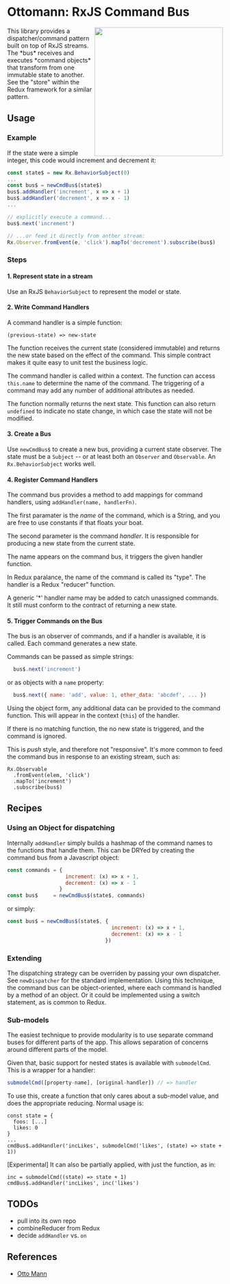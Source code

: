 # Ottomann: RxJS Command Bus

<img style='float:right;width: 300px;' src='http://images.cb2.com/is/image/CB2/KnittedPoufGraphiteS12?$web_zoom_furn_colormap$' />
This library provides a dispatcher/command pattern built on top of 
RxJS streams. The *bus* receives and executes *command objects* that 
transform from one immutable state to another. See the "store" 
within the Redux framework for a similar pattern.

## Usage

### Example

If the state were a simple integer, this code would
increment and decrement it:

```javascript
const state$ = new Rx.BehaviorSubject(0)
...
const bus$ = newCmdBus$(state$)
bus$.addHandler('increment', x => x + 1)
bus$.addHandler('decrement', x => x - 1)
...

// explicitly execute a command...
bus$.next('increment')

// ...or feed it directly from anther stream:
Rx.Observer.fromEvent(e, 'click').mapTo('decrement').subscribe(bus$)
```


### Steps

#### 1. Represent state in a stream

Use an RxJS `BehaviorSubject` to represent the model or state. 

#### 2. Write Command Handlers

A command handler is a simple function:

```
(previous-state) => new-state
```

The function receives the current state (considered immutable)
and returns the new state based on the effect of the command. This simple
contract makes it quite easy to unit test the business logic.

The command handler is called within a context. The function can access
`this.name` to determine the name of the command. The triggering of
a command may add any number of additional attributes as needed.

The function normally returns the next state. This function can 
also return `undefined` to indicate no state change, in 
which case the state will not be modified.

#### 3. Create a Bus
 
Use `newCmdBus$` to create a new bus, providing a current state 
observer. The state must be a `Subject` -- or at least both an 
`Observer` and `Observable`. An `Rx.BehaviorSubject` works well.

#### 4. Register Command Handlers
 
The command bus provides a method to add mappings for command 
handlers, using `addHandler(name, handlerFn)`. 

The first paramater is the *name* of the command, which is a String, 
and you are free to use constants if that floats your boat. 

The second parameter is the command *handler*. It is responsible for
producing a new state from the current state. 

The name appears on the command bus, it triggers the given handler function.
 
In Redux paralance, the name of the command is called its "type". The
handler is a Redux "reducer" function.

A generic '*' handler name may be added to catch unassigned commands. It still
must conform to the contract of returning a new state.


#### 5. Trigger Commands on the Bus

The bus is an observer of commands, and if a handler is
available, it is called. Each command generates a new state.

Commands can be passed as simple strings:

```javascript
  bus$.next('increment')
```

or as objects with a `name` property:

```javascript
  bus$.next({ name: 'add', value: 1, other_data: 'abcdef', ... })
```

Using the object form, any additional data can be provided to the 
command function. This will appear in the context (`this`) of the
handler.

If there is no matching function, the no new state is triggered, 
and the command is ignored.

This is *push* style, and therefore not "responsive". It's more common 
to feed the command bus in response to an existing stream, such as:

```
Rx.Observable
  .fromEvent(elem, 'click')
  .mapTo('increment')
  .subscribe(bus$)
```


## Recipes

### Using an Object for dispatching

Internally `addHandler` simply builds a hashmap of the command names
to the functions that handle them. This can be DRYed by creating
the command bus from a Javascript object:

```javascript
const commands = {
                   increment: (x) => x + 1,
                   decrement: (x) => x - 1
                 }
const bus$     = newCmdBus$(state$, commands)
```

or simply:

```javascript
const bus$ = newCmdBus$(state$, {
                                  increment: (x) => x + 1,
                                  decrement: (x) => x - 1
                                })
```

### Extending

The dispatching strategy can be overriden by passing your
own dispatcher. See `newDispatcher` for the standard implementation.
Using this technique, the command bus can be object-oriented, where
each command is handled by a method of an object. Or it could be
implemented using a switch statement, as is common to Redux.


### Sub-models

The easiest technique to provide modularity is to
use separate command buses for different parts of the app.
This allows separation of concerns around different parts of the model.

Given that, basic support for nested states is available with 
`submodelCmd`. This is a wrapper for a handler:

```javascript
submodelCmd([property-name], [original-handler]) // => handler
```

To use this, create a function that only cares about a sub-model 
value, and does the appropriate reducing. Normal usage is:

```
const state = {
  foos: [...]
  likes: 0
}
...
cmdBus$.addHandler('incLikes', submodelCmd('likes', (state) => state + 1))
```

[Experimental] It can also be partially applied, with just the function, as in:

```
inc = submodelCmd((state) => state + 1)
cmdBus$.addHandler('incLikes', inc('likes')
```


## TODOs

* pull into its own repo
* combineReducer from Redux
* decide `addHandler` vs. `on`

## References

* [Otto Mann](https://en.wikipedia.org/wiki/Otto_Mann)